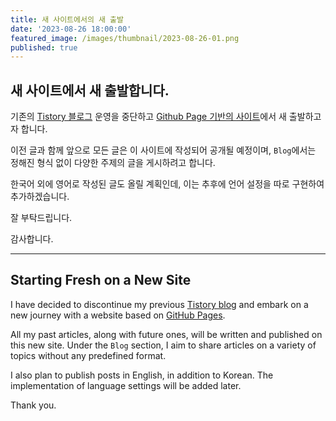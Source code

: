 ```yaml
---
title: 새 사이트에서의 새 출발
date: '2023-08-26 18:00:00'
featured_image: /images/thumbnail/2023-08-26-01.png
published: true
---
```




## 새 사이트에서 새 출발합니다.  



기존의 [Tistory 블로그](https://glanceyes.tistory.com) 운영을 중단하고 [Github Page 기반의 사이트](https://glanceyes.github.io)에서 새 출발하고자 합니다.

이전 글과 함께 앞으로 모든 글은 이 사이트에 작성되어 공개될 예정이며, `Blog`에서는 정해진 형식 없이 다양한 주제의 글을 게시하려고 합니다.

한국어 외에 영어로 작성된 글도 올릴 계획인데, 이는 추후에 언어 설정을 따로 구현하여 추가하겠습니다.



잘 부탁드립니다. 

감사합니다.



------



## Starting Fresh on a New Site



I have decided to discontinue my previous [Tistory blog](https://glanceyes.tistory.com) and embark on a new journey with a website based on [GitHub Pages](https://glanceyes.github.io).

All my past articles, along with future ones, will be written and published on this new site. Under the `Blog` section, I aim to share articles on a variety of topics without any predefined format.

I also plan to publish posts in English, in addition to Korean. The implementation of language settings will be added later.



Thank you.

